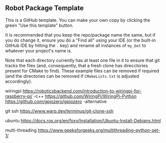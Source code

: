 ## Robot Package Template

This is a GitHub template. You can make your own copy by clicking the green "Use this template" button.

It is recommended that you keep the repo/package name the same, but if you do change it, ensure you do a "Find all" using your IDE (or the built-in GitHub IDE by hitting the `.` key) and rename all instances of `my_bot` to whatever your project's name is.

Note that each directory currently has at least one file in it to ensure that git tracks the files (and, consequently, that a fresh clone has direcctories present for CMake to find). These example files can be removed if required (and the directories can be removed if `CMakeLists.txt` is adjusted accordingly).

wiringpi
https://roboticsbackend.com/introduction-to-wiringpi-for-raspberry-pi/     -c++
https://github.com/WiringPi/WiringPi-Python 
https://github.com/gpiozero/gpiozero -alternative

git ssh
https://www.warp.dev/terminus/git-clone-ssh

ubuntu https://docs.ros.org/en/foxy/Installation/Ubuntu-Install-Debians.html

multi-threading 
https://www.geeksforgeeks.org/multithreading-python-set-1/
